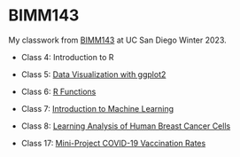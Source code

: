 # BIMM143

My classwork from [BIMM143](https://bioboot.github.io/bimm143_W23/) at UC San Diego Winter 2023.

- Class 4: Introduction to R

- Class 5: [Data Visualization with ggplot2]()

- Class 6: [R Functions]()

- Class 7: [Introduction to Machine Learning](https://github.com/audreyltn/bimm143/blob/main/class07/class07.md)

- Class 8: [Learning Analysis of Human Breast Cancer Cells]()

- Class 17: [Mini-Project COVID-19 Vaccination Rates](https://github.com/audreyltn/bimm143/blob/main/class17.md)
